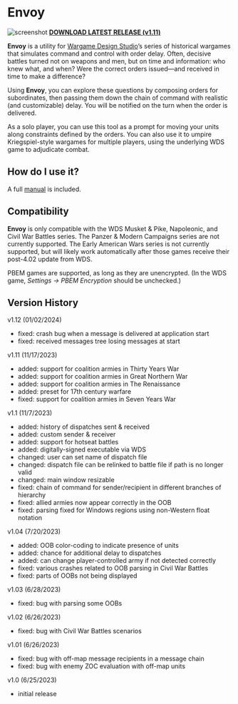 # Envoy
![screenshot](https://i.imgur.com/qvhJfDo.jpg)
**[DOWNLOAD LATEST RELEASE (v1.11)](https://github.com/musurca/envoy/releases/download/1.12/Envoy_v1.12.zip)**

**Envoy** is a utility for [Wargame Design Studio](http://www.wargameds.com)’s series of historical wargames that simulates command and control with order delay. Often, decisive battles turned not on weapons and men, but on time and information: who knew what, and when? Were the correct orders issued—and received in time to make a difference?

Using **Envoy**, you can explore these questions by composing orders for subordinates, then passing them down the chain of command with realistic (and customizable) delay. You will be notified on the turn when the order is delivered.

As a solo player, you can use this tool as a prompt for moving your units along constraints defined by the orders. You can also use it to umpire Kriegspiel-style wargames for multiple players, using the underlying WDS game to adjudicate combat.

## How do I use it?

A full [manual](https://github.com/musurca/envoy/blob/master/manual/Envoy_Manual_v11.pdf) is included.

## Compatibility

**Envoy** is only compatible with the WDS Musket & Pike, Napoleonic, and Civil War Battles series. The Panzer & Modern Campaigns series are not currently supported. The Early American Wars series is not currently supported, but will likely work automatically after those games receive their post-4.02 update from WDS.

PBEM games are supported, as long as they are unencrypted. (In the WDS game, *Settings -> PBEM Encryption* should be unchecked.)

## Version History

v1.12 (01/02/2024)
- fixed: crash bug when a message is delivered at application start
- fixed: received messages tree losing messages at start

v1.11 (11/17/2023)
- added: support for coalition armies in Thirty Years War
- added: support for coalition armies in Great Northern War
- added: support for coalition armies in The Renaissance
- added: preset for 17th century warfare
- fixed: support for coalition armies in Seven Years War

v1.1 (11/7/2023)
- added: history of dispatches sent & received
- added: custom sender & receiver
- added: support for hotseat battles
- added: digitally-signed executable via WDS
- changed: user can set name of dispatch file
- changed: dispatch file can be relinked to battle file if path is no longer valid
- changed: main window resizable
- fixed: chain of command for sender/recipient in different branches of hierarchy
- fixed: allied armies now appear correctly in the OOB
- fixed: parsing fixed for Windows regions using non-Western float notation

v1.04 (7/20/2023)
- added: OOB color-coding to indicate presence of units
- added: chance for additional delay to dispatches
- added: can change player-controlled army if not detected correctly
- fixed: various crashes related to OOB parsing in Civil War Battles
- fixed: parts of OOBs not being displayed

v1.03 (6/28/2023)
- fixed: bug with parsing some OOBs

v1.02 (6/26/2023)
- fixed: bug with Civil War Battles scenarios

v1.01 (6/26/2023)
- fixed: bug with off-map message recipients in a message chain
- fixed: bug with enemy ZOC evaluation with off-map units

v1.0 (6/25/2023)
- initial release
